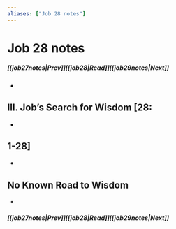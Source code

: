 ```yaml
---
aliases: ["Job 28 notes"]
---
```

# Job 28 notes
##### <span class=arrow-left></span>[[job27notes|Prev]]<span class=navigation-separator></span>[[job28|Read]]<span class=navigation-separator></span>[[job29notes|Next]]<span class=arrow-right></span>
- 
## III. Job’s Search for Wisdom [28:
- 
## 1-28]
- 
## No Known Road to Wisdom
- 
##### <span class=arrow-left></span>[[job27notes|Prev]]<span class=navigation-separator></span>[[job28|Read]]<span class=navigation-separator></span>[[job29notes|Next]]<span class=arrow-right></span>
